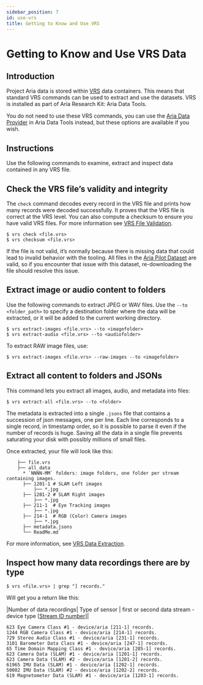 ```yaml
---
sidebar_position: 7
id: use-vrs
title: Getting to Know and Use VRS
---
```

# Getting to Know and Use VRS Data
## Introduction

Project Aria data is stored within [VRS](/aria-vrs.md) data containers. This means that standard VRS commands can be used to extract and use the datasets. VRS is installed as part of Aria Research Kit: Aria Data Tools.

You do not need to use these VRS commands, you can use the [Aria Data Provider](/howto/dataprovider.md) in Aria Data Tools instead, but these options are available if you wish.


## Instructions

Use the following commands to examine, extract and inspect data contained in any VRS file.


## Check the VRS file’s validity and integrity

The `check` command decodes every record in the VRS file and prints how many records were decoded successfully. It proves that the VRS file is correct at the VRS level. You can also compute a checksum to ensure you have valid VRS files. For more information see [VRS File Validation](https://facebookresearch.github.io/vrs/docs/VrsCliTool#file-validation).


```
$ vrs check <file.vrs>
$ vrs checksum <file.vrs>
```

If the file is not valid, it’s normally because there is missing data that could lead to invalid behavior with the tooling. All files in the [Aria Pilot Dataset](https://about.facebook.com/realitylabs/projectaria/datasets) are valid, so if you encounter that issue with this dataset, re-downloading the file should resolve this issue.


## Extract image or audio content to folders

Use the following commands to extract JPEG or WAV files.  Use the `--to <folder_path>` to specify a destination folder where the data will be extracted, or it will be added to the current working directory.


```
$ vrs extract-images <file.vrs> --to <imagefolder>
$ vrs extract-audio <file.vrs> --to <audiofolder>
```


To extract RAW image files, use:


```
$ vrs extract-images <file.vrs> --raw-images --to <imagefolder>
```



## Extract all content to folders and JSONs

This command lets you extract all images, audio, and metadata into files:


```
$ vrs extract-all <file.vrs> --to <folder>
```


The metadata is extracted into a single `.jsons` file that contains a succession of json messages, one per line. Each line corresponds to a single record, in timestamp order, so it is possible to parse it even if the number of records is huge. Saving all the data in a single file prevents saturating your disk with possibly millions of small files.

Once extracted, your file will look like this:


```
    ├── file.vrs
    ├── all_data
      * `NNNN-MM` folders: image folders, one folder per stream containing images.
      ├── 1201-1 # SLAM Left images
          ├── *.jpg
      ├── 1201-2 # SLAM Right images
          ├── *.jpg
      ├── 211-1  # Eye Tracking images
          ├── *.jpg
      ├── 214-1  # RGB (Color) Camera images
          ├── *.jpg
      ├── metadata.jsons
      └── ReadMe.md
```


For more information, see [VRS Data Extraction](https://facebookresearch.github.io/vrs/docs/VrsCliTool#data-extraction).


## Inspect how many data recordings there are by type

```
$ vrs <file.vrs> | grep "] records."
```


Will get you a return like this:

|Number of data recordings| Type of sensor | first or second data stream - device type [[Stream ID number](https://facebookresearch.github.io/vrs/docs/FileStructure)]|


```
623 Eye Camera Class #1 - device/aria [211-1] records.
1244 RGB Camera Class #1 - device/aria [214-1] records.
729 Stereo Audio Class #1 - device/aria [231-1] records.
3101 Barometer Data Class #1 - device/aria [247-1] records.
65 Time Domain Mapping Class #1 - device/aria [285-1] records.
623 Camera Data (SLAM) #1 - device/aria [1201-1] records.
623 Camera Data (SLAM) #2 - device/aria [1201-2] records.
61965 IMU Data (SLAM) #1 - device/aria [1202-1] records.
50002 IMU Data (SLAM) #2 - device/aria [1202-2] records.
619 Magnetometer Data (SLAM) #1 - device/aria [1203-1] records.

```
